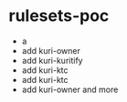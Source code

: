 # rulesets-poc
* a
* add kuri-owner
* add kuri-kuritify
* add kuri-ktc
* add kuri-ktc
* add kuri-owner and more
